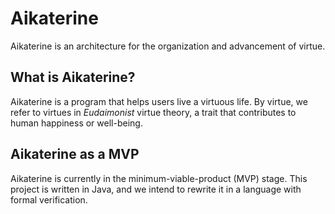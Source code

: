 # Aikaterine

Aikaterine is an architecture for the organization and advancement of virtue.

## What is Aikaterine?

Aikaterine is a program that helps users live a virtuous life.
By virtue, we refer to virtues in _Eudaimonist_ virtue theory, a trait that contributes to human happiness or well-being.

## Aikaterine as a MVP

Aikaterine is currently in the minimum-viable-product (MVP) stage.
This project is written in Java, and we intend to rewrite it in a language with formal verification.
